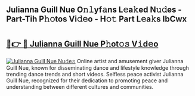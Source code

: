 ## Julianna Guill Nue O𝚗𝚕yf𝚊ns L𝚎a𝚔ed N𝚞𝚍es - Part-Tih P𝚑𝚘tos Vi𝚍𝚎o - H𝚘𝚝 Part L𝚎a𝚔s IbCwx

# <h2><a href="http://kf3vhy5.oniu.top/?m=Julianna+Guill+Nue">🔗👉 🔴 Julianna Guill Nue P𝚑ot𝚘𝚜 V𝚒d𝚎o</a></h2>

[![Julianna Guill Nue Nu𝚍e𝚜](https://i.imgur.com/0qMVB7G.gif)](http://kf3vhy5.oniu.top/?m=Julianna+Guill+Nue)
Online artist and amusement giver Julianna Guill Nue, known for disseminating dance and lifestyle knowledge through trending dance trends and short videos. Selfless peace activist Julianna Guill Nue, recognized for their dedication to promoting peace and understanding between different cultures and communities.  
